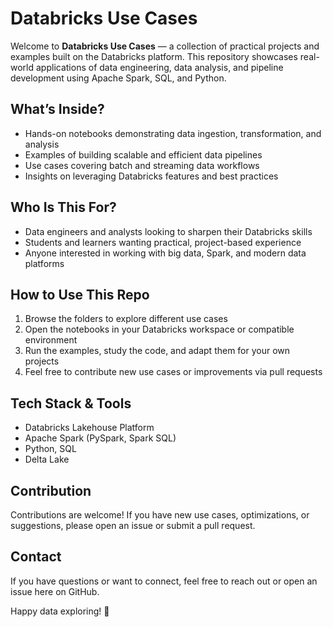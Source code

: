 
# Databricks Use Cases

Welcome to **Databricks Use Cases** — a collection of practical projects and examples built on the Databricks platform. This repository showcases real-world applications of data engineering, data analysis, and pipeline development using Apache Spark, SQL, and Python.

## What’s Inside?

* Hands-on notebooks demonstrating data ingestion, transformation, and analysis
* Examples of building scalable and efficient data pipelines
* Use cases covering batch and streaming data workflows
* Insights on leveraging Databricks features and best practices

## Who Is This For?

* Data engineers and analysts looking to sharpen their Databricks skills
* Students and learners wanting practical, project-based experience
* Anyone interested in working with big data, Spark, and modern data platforms

## How to Use This Repo

1. Browse the folders to explore different use cases
2. Open the notebooks in your Databricks workspace or compatible environment
3. Run the examples, study the code, and adapt them for your own projects
4. Feel free to contribute new use cases or improvements via pull requests

## Tech Stack & Tools

* Databricks Lakehouse Platform
* Apache Spark (PySpark, Spark SQL)
* Python, SQL
* Delta Lake

## Contribution

Contributions are welcome! If you have new use cases, optimizations, or suggestions, please open an issue or submit a pull request.

## Contact

If you have questions or want to connect, feel free to reach out or open an issue here on GitHub.


Happy data exploring! 🚀

